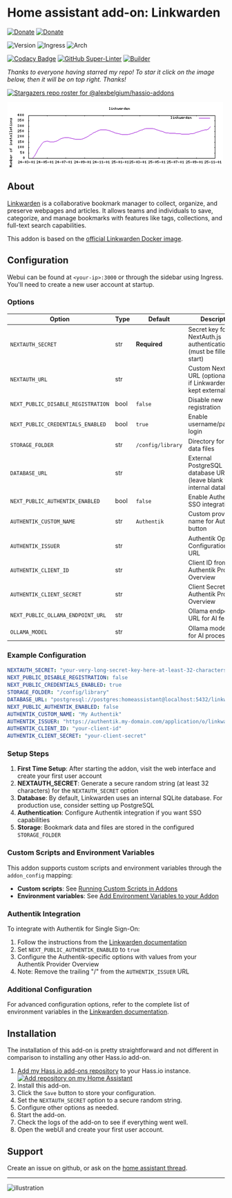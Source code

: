 
# Home assistant add-on: Linkwarden

[![Donate][donation-badge]](https://www.buymeacoffee.com/alexbelgium)
[![Donate][paypal-badge]](https://www.paypal.com/donate/?hosted_button_id=DZFULJZTP3UQA)

![Version](https://img.shields.io/badge/dynamic/json?label=Version&query=%24.version&url=https%3A%2F%2Fraw.githubusercontent.com%2Falexbelgium%2Fhassio-addons%2Fmaster%2Flinkwarden%2Fconfig.json)
![Ingress](https://img.shields.io/badge/dynamic/json?label=Ingress&query=%24.ingress&url=https%3A%2F%2Fraw.githubusercontent.com%2Falexbelgium%2Fhassio-addons%2Fmaster%2Flinkwarden%2Fconfig.json)
![Arch](https://img.shields.io/badge/dynamic/json?color=success&label=Arch&query=%24.arch&url=https%3A%2F%2Fraw.githubusercontent.com%2Falexbelgium%2Fhassio-addons%2Fmaster%2Flinkwarden%2Fconfig.json)

[![Codacy Badge](https://app.codacy.com/project/badge/Grade/9c6cf10bdbba45ecb202d7f579b5be0e)](https://www.codacy.com/gh/alexbelgium/hassio-addons/dashboard?utm_source=github.com&utm_medium=referral&utm_content=alexbelgium/hassio-addons&utm_campaign=Badge_Grade)
[![GitHub Super-Linter](https://img.shields.io/github/actions/workflow/status/alexbelgium/hassio-addons/weekly-supelinter.yaml?label=Lint%20code%20base)](https://github.com/alexbelgium/hassio-addons/actions/workflows/weekly-supelinter.yaml)
[![Builder](https://img.shields.io/github/actions/workflow/status/alexbelgium/hassio-addons/onpush_builder.yaml?label=Builder)](https://github.com/alexbelgium/hassio-addons/actions/workflows/onpush_builder.yaml)

[donation-badge]: https://img.shields.io/badge/Buy%20me%20a%20coffee%20(no%20paypal)-%23d32f2f?logo=buy-me-a-coffee&style=flat&logoColor=white
[paypal-badge]: https://img.shields.io/badge/Buy%20me%20a%20coffee%20with%20Paypal-0070BA?logo=paypal&style=flat&logoColor=white

_Thanks to everyone having starred my repo! To star it click on the image below, then it will be on top right. Thanks!_

[![Stargazers repo roster for @alexbelgium/hassio-addons](https://raw.githubusercontent.com/alexbelgium/hassio-addons/master/.github/stars2.svg)](https://github.com/alexbelgium/hassio-addons/stargazers)

![downloads evolution](https://raw.githubusercontent.com/alexbelgium/hassio-addons/master/linkwarden/stats.png)

## About

[Linkwarden](https://linkwarden.app/) is a collaborative bookmark manager to collect, organize, and preserve webpages and articles. It allows teams and individuals to save, categorize, and manage bookmarks with features like tags, collections, and full-text search capabilities.

This addon is based on the [official Linkwarden Docker image](https://github.com/linkwarden/linkwarden).

## Configuration

Webui can be found at `<your-ip>:3000` or through the sidebar using Ingress.
You'll need to create a new user account at startup.

### Options

| Option | Type | Default | Description |
|--------|------|---------|-------------|
| `NEXTAUTH_SECRET` | str | **Required** | Secret key for NextAuth.js authentication (must be filled at start) |
| `NEXTAUTH_URL` | str | | Custom NextAuth URL (optional, only if Linkwarden is kept externally) |
| `NEXT_PUBLIC_DISABLE_REGISTRATION` | bool | `false` | Disable new user registration |
| `NEXT_PUBLIC_CREDENTIALS_ENABLED` | bool | `true` | Enable username/password login |
| `STORAGE_FOLDER` | str | `/config/library` | Directory for storing data files |
| `DATABASE_URL` | str | | External PostgreSQL database URL (leave blank for internal database) |
| `NEXT_PUBLIC_AUTHENTIK_ENABLED` | bool | `false` | Enable Authentik SSO integration |
| `AUTHENTIK_CUSTOM_NAME` | str | `Authentik` | Custom provider name for Authentik button |
| `AUTHENTIK_ISSUER` | str | | Authentik OpenID Configuration Issuer URL |
| `AUTHENTIK_CLIENT_ID` | str | | Client ID from Authentik Provider Overview |
| `AUTHENTIK_CLIENT_SECRET` | str | | Client Secret from Authentik Provider Overview |
| `NEXT_PUBLIC_OLLAMA_ENDPOINT_URL` | str | | Ollama endpoint URL for AI features |
| `OLLAMA_MODEL` | str | | Ollama model name for AI processing |

### Example Configuration

```yaml
NEXTAUTH_SECRET: "your-very-long-secret-key-here-at-least-32-characters"
NEXT_PUBLIC_DISABLE_REGISTRATION: false
NEXT_PUBLIC_CREDENTIALS_ENABLED: true
STORAGE_FOLDER: "/config/library"
DATABASE_URL: "postgresql://postgres:homeassistant@localhost:5432/linkwarden"
NEXT_PUBLIC_AUTHENTIK_ENABLED: false
AUTHENTIK_CUSTOM_NAME: "My Authentik"
AUTHENTIK_ISSUER: "https://authentik.my-domain.com/application/o/linkwarden"
AUTHENTIK_CLIENT_ID: "your-client-id"
AUTHENTIK_CLIENT_SECRET: "your-client-secret"
```

### Setup Steps

1. **First Time Setup**: After starting the addon, visit the web interface and create your first user account
2. **NEXTAUTH_SECRET**: Generate a secure random string (at least 32 characters) for the `NEXTAUTH_SECRET` option
3. **Database**: By default, Linkwarden uses an internal SQLite database. For production use, consider setting up PostgreSQL
4. **Authentication**: Configure Authentik integration if you want SSO capabilities
5. **Storage**: Bookmark data and files are stored in the configured `STORAGE_FOLDER`

### Custom Scripts and Environment Variables

This addon supports custom scripts and environment variables through the `addon_config` mapping:

- **Custom scripts**: See [Running Custom Scripts in Addons](https://github.com/alexbelgium/hassio-addons/wiki/Running-custom-scripts-in-Addons)
- **Environment variables**: See [Add Environment Variables to your Addon](https://github.com/alexbelgium/hassio-addons/wiki/Add-Environment-variables-to-your-Addon)

### Authentik Integration

To integrate with Authentik for Single Sign-On:

1. Follow the instructions from the [Linkwarden documentation](https://docs.linkwarden.app/self-hosting/sso-oauth#authentik)
2. Set `NEXT_PUBLIC_AUTHENTIK_ENABLED` to `true`
3. Configure the Authentik-specific options with values from your Authentik Provider Overview
4. Note: Remove the trailing "/" from the `AUTHENTIK_ISSUER` URL

### Additional Configuration

For advanced configuration options, refer to the complete list of environment variables in the [Linkwarden documentation](https://docs.linkwarden.app/self-hosting/environment-variables).

## Installation

The installation of this add-on is pretty straightforward and not different in
comparison to installing any other Hass.io add-on.

1. [Add my Hass.io add-ons repository][repository] to your Hass.io instance. [![Add repository on my Home Assistant][repository-badge]][repository-url]
1. Install this add-on.
1. Click the `Save` button to store your configuration.
1. Set the `NEXTAUTH_SECRET` option to a secure random string.
1. Configure other options as needed.
1. Start the add-on.
1. Check the logs of the add-on to see if everything went well.
1. Open the webUI and create your first user account.

## Support

Create an issue on github, or ask on the [home assistant thread](https://community.home-assistant.io/t/home-assistant-addon-linkwarden/279247).

[repository]: https://github.com/alexbelgium/hassio-addons
[repository-badge]: https://img.shields.io/badge/Add%20repository%20to%20my-Home%20Assistant-41BDF5?logo=home-assistant&style=for-the-badge
[repository-url]: https://my.home-assistant.io/redirect/supervisor_add_addon_repository/?repository_url=https%3A%2F%2Fgithub.com%2Falexbelgium%2Fhassio-addons

---

![illustration](https://raw.githubusercontent.com/alexbelgium/hassio-addons/master/linkwarden/illustration.png)
